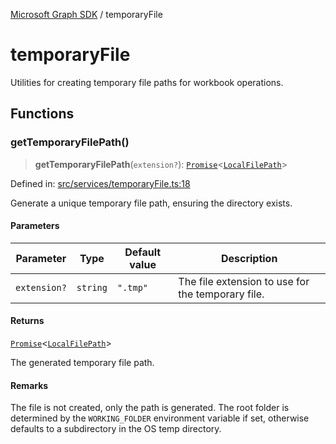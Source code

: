 [Microsoft Graph SDK](README.md) / temporaryFile

# temporaryFile

Utilities for creating temporary file paths for workbook operations.

## Functions

### getTemporaryFilePath()

> **getTemporaryFilePath**(`extension?`): [`Promise`](https://developer.mozilla.org/docs/Web/JavaScript/Reference/Global_Objects/Promise)\<[`LocalFilePath`](LocalFilePath.md#localfilepath)\>

Defined in: [src/services/temporaryFile.ts:18](https://github.com/Future-Secure-AI/sharepoint-workbook/blob/main/src/services/temporaryFile.ts#L18)

Generate a unique temporary file path, ensuring the directory exists.

#### Parameters

| Parameter | Type | Default value | Description |
| ------ | ------ | ------ | ------ |
| `extension?` | `string` | `".tmp"` | The file extension to use for the temporary file. |

#### Returns

[`Promise`](https://developer.mozilla.org/docs/Web/JavaScript/Reference/Global_Objects/Promise)\<[`LocalFilePath`](LocalFilePath.md#localfilepath)\>

The generated temporary file path.

#### Remarks

The file is not created, only the path is generated. The root folder is determined by the `WORKING_FOLDER` environment variable if set, otherwise defaults to a subdirectory in the OS temp directory.
